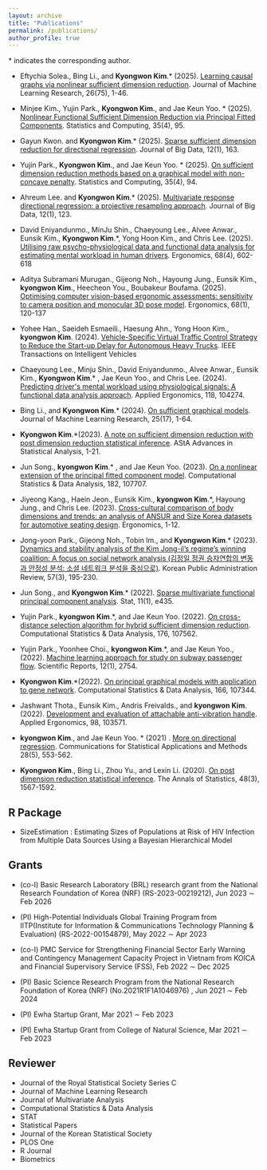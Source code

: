 ```yaml
---
layout: archive
title: "Publications"
permalink: /publications/
author_profile: true
---
```


<span>*<span> indicates the corresponding author.

- Eftychia Solea., Bing Li., and **Kyongwon Kim**.<span>*<span> (2025). [Learning causal graphs via nonlinear sufficient dimension reduction](https://www.jmlr.org/papers/v26/24-0048.html). Journal of Machine Learning Research,  26(75), 1-46.


- Minjee Kim., Yujin Park., **Kyongwon Kim**., and Jae Keun Yoo. <span>*<span> (2025). [Nonlinear Functional Sufficient Dimension Reduction via Principal Fitted Components](https://link.springer.com/article/10.1007/s11222-025-10633-7). Statistics and Computing,  35(4), 95.


- Gayun Kwon. and **Kyongwon Kim**.<span>*<span> (2025). [Sparse sufficient dimension reduction for directional regression](https://link.springer.com/article/10.1186/s40537-025-01219-1). Journal of Big Data,  12(1), 163.


- Yujin Park., **Kyongwon Kim**., and Jae Keun Yoo. <span>*<span> (2025). [On sufficient dimension reduction methods based on a graphical model with non-concave penalty](https://link.springer.com/article/10.1007/s11222-025-10625-7). Statistics and Computing,  35(4), 94.

- Ahreum Lee. and **Kyongwon Kim**.<span>*<span> (2025). [Multivariate response directional regression: a projective resampling approach](https://link.springer.com/article/10.1186/s40537-025-01166-x). Journal of Big Data,  12(1), 123.


- David Eniyandunmo., MinJu Shin., Chaeyoung Lee., Alvee Anwar., Eunsik Kim., **Kyongwon Kim**.<span>*<span>, Yong Hoon Kim., and Chris Lee. (2025). [Utilising raw psycho-physiological data and functional data analysis for estimating mental workload in human drivers](https://www.tandfonline.com/doi/full/10.1080/00140139.2024.2379949). Ergonomics,  68(4), 602-618

- Aditya Subramani Murugan., Gijeong Noh., Hayoung Jung., Eunsik Kim., **kyongwon Kim**., Heecheon You., Boubakeur Boufama. (2025). [Optimising computer vision-based ergonomic assessments: sensitivity to camera position and monocular 3D pose model](https://www.tandfonline.com/doi/abs/10.1080/00140139.2024.2304578). Ergonomics, 68(1), 120-137

- Yohee Han., Saeideh Esmaeili., Haesung Ahn., Yong Hoon Kim., **kyongwon Kim**. (2024). [Vehicle-Specific Virtual Traffic Control Strategy to Reduce the Start-up Delay for Autonomous Heavy Trucks](https://ieeexplore.ieee.org/abstract/document/10748353). IEEE Transactions on Intelligent Vehicles


- Chaeyoung Lee., Minju Shin., David Eniyandunmo., Alvee Anwar., Eunsik Kim., **Kyongwon Kim**.<span>*<span> , Jae Keun Yoo., and Chris Lee. (2024). [Predicting driver's mental workload using physiological signals: A functional data analysis approach](https://www.sciencedirect.com/science/article/pii/S0003687024000516?dgcid=rss_sd_all). Applied Ergonomics,  118, 104274.




- Bing Li., and **Kyongwon Kim**.<span>*<span> (2024). [On sufficient graphical models](https://www.jmlr.org/papers/volume25/23-0893/23-0893.pdf). Journal of Machine Learning Research,  25(17), 1-64.



- **Kyongwon Kim**.<span>*<span>(2023). [A note on sufficient dimension reduction with post dimension reduction statistical inference](https://link.springer.com/article/10.1007/s10182-023-00491-x). AStA Advances in Statistical Analysis,  1-21.



- Jun Song., **kyongwon Kim**.<span>*<span> , and Jae Keun Yoo. (2023). [On a nonlinear extension of the principal fitted component model](https://www.sciencedirect.com/science/article/pii/S016794732300018X?casa_token=LTj4O1b1mcAAAAAA:Vy2Rzu0CnMFTv5zabfsybR74OENGqvZ2Sa8DGwBenvU0ICmzSmAUku9UT4ZwQt3yYHIzLzQ6BDU). Computational Statistics & Data Analysis, 182, 107707.


- Jiyeong Kang., Haein Jeon., Eunsik Kim., **kyongwon Kim**.<span>*<span>, Hayoung Jung., and Chris Lee. (2023). [Cross-cultural comparison of body dimensions and trends: an analysis of ANSUR and Size Korea datasets for automotive seating design](https://www.tandfonline.com/doi/abs/10.1080/00140139.2023.2206073). Ergonomics, 1-12.


- Jong-yoon Park., Gijeong Noh., Tobin Im., and **Kyongwon Kim**.<span>*<span> (2023). [Dynamics and stability analysis of the Kim Jong-il’s regime’s winning coalition: A focus on social network analysis (김정일 정권 승자연합의 변동과 안정성 분석: 소셜 네트워크 분석을 중심으로)](https://kiss.kstudy.com/Detail/Ar?key=4042686). Korean Public Administration Review, 57(3), 195-230.



- Jun Song., and **Kyongwon Kim**.<span>*<span> (2022). [Sparse multivariate functional principal component analysis](https://onlinelibrary.wiley.com/doi/abs/10.1002/sta4.435). Stat, 11(1), e435.



- Yujin Park., **kyongwon Kim**.<span>*<span>, and Jae Keun Yoo. (2022). [On cross-distance selection algorithm for hybrid sufficient dimension reduction](https://www.sciencedirect.com/science/article/pii/S0167947322001426?casa_token=2RBEHon6lTgAAAAA:TQ8fczR7qYdMAUG7kJrAppCch4DqB0qQqMoifiPZt3YaYxzryCoVVBbkiRTVhaXVL3D4dJcn30Y). Computational Statistics & Data Analysis, 176, 107562.


- Yujin Park., Yoonhee Choi., **kyongwon Kim**.<span>*<span>, and Jae Keun Yoo., (2022). [Machine learning approach for study on subway passenger flow](https://www.nature.com/articles/s41598-022-06767-7). Scientific Reports, 12(1), 2754.


- **Kyongwon Kim**.<span>*<span>(2022). [On principal graphical models with application to gene network](https://www.sciencedirect.com/science/article/pii/S016794732100178X?casa_token=xHkSruu-KlUAAAAA:sg_PTHXsdICwpPt1gf2WuYLO11ykoQM6KAgCC3j--LrbZLpOybOfajbAn_543PdoZlB1L7wd6kw). Computational Statistics & Data Analysis, 166, 107344.


- Jashwant  Thota., Eunsik Kim., Andris Freivalds., and **kyongwon Kim**. (2022). [Development and evaluation of attachable anti-vibration handle](https://www.sciencedirect.com/science/article/pii/S0003687021002180?casa_token=1ISBoXpUrOkAAAAA:Bf4pqNSXAp6g17TqvWSxbsMWOE_rCYCJCbV_sCKgOwAbK4YBgIByEZX0XgGW69zHaAeDW4Ae6z0). Applied Ergonomics, 98, 103571.


- **kyongwon Kim**., and Jae Keun Yoo. <span>*<span> (2021) . [More on directional regression](http://www.csam.or.kr/journal/view.html?doi=10.29220/CSAM.2021.28.5.553). Communications for Statistical Applications and Methods 28(5), 553-562.


- **Kyongwon Kim**., Bing Li., Zhou Yu., and Lexin Li.  (2020). [On post dimension reduction statistical inference](https://projecteuclid.org/journals/annals-of-statistics/volume-48/issue-3/On-post-dimension-reduction-statistical-inference/10.1214/19-AOS1859.full). The Annals of Statistics, 48(3), 1567-1592.


## R Package

- SizeEstimation : Estimating Sizes of Populations at Risk of HIV Infection from Multiple Data Sources Using a Bayesian Hierarchical Model

## Grants

- (co-I)  Basic Research Laboratory (BRL) research grant from the National Research
Foundation of Korea (NRF) (RS-2023-00219212),  Jun 2023 $\sim$ Feb 2026

- (PI) High-Potential Individuals Global Training Program from IITP(Institute for Information $\&$
Communications Technology Planning $\&$ Evaluation) (RS-2022-00154879), May 2022 $\sim$ Apr 2023

- (co-I) PMC Service for Strengthening Financial Sector Early Warning and Contingency Management Capacity Project in Vietnam from KOICA and Financial Supervisory Service (FSS), Feb 2022 $\sim$ Dec 2025

- (PI) Basic Science Research Program from the National Research Foundation of Korea (NRF) (No.2021R1F1A1046976) , Jun 2021 $\sim$ Feb 2024

- (PI) Ewha Startup Grant, Mar 2021 $\sim$ Feb 2023

- (PI) Ewha Startup Grant from College of Natural Science, Mar 2021 $\sim$ Feb 2023


## Reviewer

- Journal of the Royal Statistical Society Series C
- Journal of Machine Learning Research
- Journal of Multivariate Analysis
- Computational Statistics & Data Analysis
- STAT
- Statistical Papers
- Journal of the Korean Statistical Society
- PLOS One
- R Journal
- Biometrics



